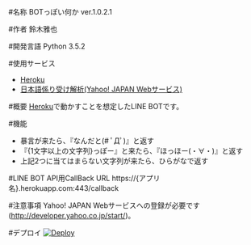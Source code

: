 #名称
BOTっぽい何か ver.1.0.2.1

#作者
鈴木雅也

#開発言語
Python 3.5.2

#使用サービス
* [Heroku](https://www.heroku.com/)
* [日本語係り受け解析(Yahoo! JAPAN Webサービス)](http://developer.yahoo.co.jp/webapi/jlp/da/v1/parse.html)

#概要
[Heroku](https://www.heroku.com/)で動かすことを想定したLINE BOTです。

#機能
* 暴言が来たら、『なんだと(# ﾟДﾟ)』と返す
* 『{1文字以上の文字列}っぽー』と来たら、『ほっほー(・∀・)』と返す
* 上記2つに当てはまらない文字列が来たら、ひらがなで返す

#LINE BOT API用CallBack URL
https://{アプリ名}.herokuapp.com:443/callback

#注意事項
Yahoo! JAPAN Webサービスへの登録が必要です(http://developer.yahoo.co.jp/start/)。

#デプロイ
[![Deploy](https://www.herokucdn.com/deploy/button.png)](https://heroku.com/deploy)